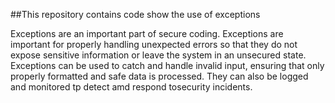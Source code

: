 ##This repository contains code show the use of exceptions

Exceptions are an important part of secure coding. Exceptions are important for properly handling unexpected errors so that they do not expose sensitive information or leave the system in an unsecured state. Exceptions can be used to catch and handle invalid input, ensuring that only properly formatted and safe data is processed. They can also be logged and monitored tp detect amd respond tosecurity incidents.
